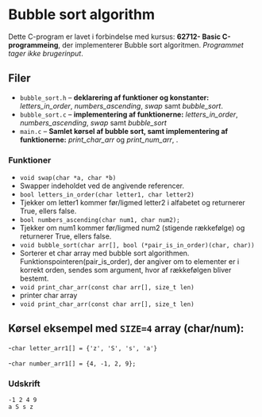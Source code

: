 # Bubble sort algorithm

Dette C-program er lavet i forbindelse med kursus: **62712- Basic C-programmeing**, 
der implementerer Bubble sort algoritmen. 
*Programmet tager ikke brugerinput*.

## Filer
- `bubble_sort.h` – **deklarering af funktioner og konstanter:**  *letters_in_order*, *numbers_ascending*, *swap* samt *bubble_sort*.
- `bubble_sort.c` – **implementering af funktionerne:** *letters_in_order*, *numbers_ascending*, *swap* samt *bubble_sort*
- `main.c` – **Samlet kørsel af bubble sort, samt implementering af funktionerne:** *print_char_arr* og *print_num_arr*,  .  

### Funktioner
- `void swap(char *a, char *b)`
- Swapper indeholdet ved de angivende referencer.  
- `bool letters_in_order(char letter1, char letter2)`
- Tjekker om letter1 kommer før/ligmed letter2 i alfabetet og returnerer True, ellers false.
- `bool numbers_ascending(char num1, char num2);`
- Tjekker om num1 kommer før/ligmed num2 (stigende rækkefølge) og returnerer True, ellers false.
- `void bubble_sort(char arr[], bool (*pair_is_in_order)(char, char))`
- Sorterer et char array med bubble sort algorithmen. Funktionspointeren(pair_is_order), der angiver om to elementer er i korrekt orden, sendes som argument, hvor af rækkefølgen bliver bestemt.
- `void print_char_arr(const char arr[], size_t len)`
- printer char array
- `void print_char_arr(const char arr[], size_t len)`
  
## Kørsel eksempel med `SIZE=4` array (char/num):

-`char letter_arr1[] = {'z', 'S', 's', 'a'}`

-`char number_arr1[] = {4, -1, 2, 9};`

### Udskrift 
 ```
-1 2 4 9 
a S s z  
```
